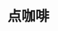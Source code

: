 # 点咖啡
<sc-dc />
<br />
<dialog>
# Hi! How can I help you?
## I'd like a [latte/n.].
# What size? We have three sizes: [Short/adj.], [Tall/adj./4] and Grande.
## Grande, please.
# Would you like anything else?
## I'd like a [chocolate/n.] [muffin/n.].
# OK. The total is $5.95.
## Here you go.
# Please wait over there. Your order will be ready shortly.
</dialog>
